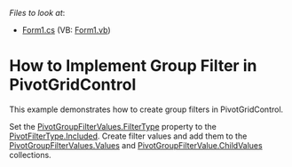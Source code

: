 <!-- default file list -->
*Files to look at*:

* [Form1.cs](./CS/GroupFilter/Form1.cs) (VB: [Form1.vb](./VB/GroupFilter/Form1.vb))
<!-- default file list end -->
# How to Implement Group Filter in PivotGridControl

This example demonstrates how to create group filters in PivotGridControl. 

Set the [PivotGroupFilterValues.FilterType](http://docs.devexpress.com/WinForms/DevExpress.XtraPivotGrid.PivotGroupFilterValues.FilterType) property to the [PivotFilterType.Included](http://docs.devexpress.com/WinForms/DevExpress.XtraPivotGrid.PivotFilterType). Create filter values and add them to the [PivotGroupFilterValues.Values](DevExpress.XtraPivotGrid.PivotGroupFilterValues.Values) and [PivotGroupFilterValue.ChildValues](DevExpress.XtraPivotGrid.PivotGroupFilterValues.ChildValues) collections.